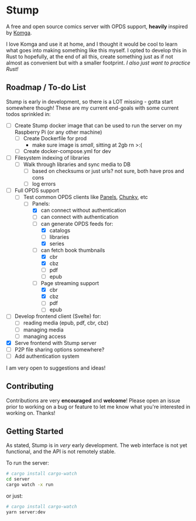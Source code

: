 # Stump

A free and open source comics server with OPDS support, **heavily** inspired by [Komga](https://github.com/gotson/komga).

I love Komga and use it at home, and I thought it would be cool to learn what goes into making something like this myself. I opted to develop this in Rust to hopefully, at the end of all this, create something just as if not almost as convenient but with a smaller footprint. *I also just want to practice Rust!*

## Roadmap / To-do List

Stump is early in development, so there is a LOT missing - gotta start somewhere though! These are my current end-goals with some current todos sprinkled in:

- [ ] Create Stump docker image that can be used to run the server on my Raspberry Pi (or any other machine)
  - [ ] Create Dockerfile for prod
    - make sure image is *small*, sitting at 2gb rn >:(
  - [ ] Create docker-compose.yml for dev
- [ ] Filesystem indexing of libraries
  - [ ] Walk through libraries and sync media to DB
    - [ ] based on checksums or just urls? not sure, both have pros and cons
    - [ ] log errors
- [ ] Full OPDS support
  - [ ] Test common OPDS clients like [Panels](https://panels.app), [Chunky](http://chunkyreader.com/), etc
    - [ ] Panels:
      - [x] can connect without authentication
      - [ ] can connect with authentication
      - [ ] can generate OPDS feeds for:
        - [x] catalogs
        - [ ] libraries
        - [x] series
      - [ ] can fetch book thumbnails
        - [x] cbr
        - [x] cbz
        - [ ] pdf
        - [ ] epub
      - [ ] Page streaming support
         - [x] cbr
         - [x] cbz
         - [ ] pdf
         - [ ] epub
- [ ] Develop frontend client (Svelte) for:
  - [ ] reading media (epub, pdf, cbr, cbz)
  - [ ] managing media
  - [ ] managing access
- [x] Serve frontend with Stump server
- [ ] P2P file sharing options somewhere?
- [ ] Add authentication system

I am very open to suggestions and ideas!

## Contributing

Contributions are very **encouraged** and **welcome**! Please open an issue prior to working on a bug or feature to let me know what you're interested in working on. Thanks!

## Getting Started

As stated, Stump is in _very_ early development. The web interface is not yet functional, and the API is not remotely stable.

To run the server:

```bash
# cargo install cargo-watch
cd server
cargo watch -x run
```

or just:

```bash
# cargo install cargo-watch
yarn server:dev
```
